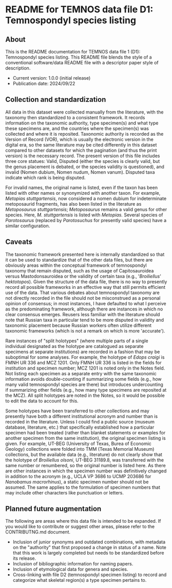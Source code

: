 # README for TEMNOS data file D1: Temnospondyl species listing

## About

This is the README documentation for TEMNOS data file 1 (D1): Temnospondyl species listing. This README file blends the style of a conventional software/data README file with a descriptor paper style of description. 

* Current version: 1.0.0 (initial release)
* Publication date: 2024/09/22

## Collection and standardization

All data in this dataset were collected manually from the literature, with the taxonomy then standardized to a consistent framework. It records information on the taxonomic authority, type specimen(s) and what type these specimens are, and the countries where the specimen(s) was collected and where it is reposited. Taxonomic authority is recorded as the Version of Record (VOR), which is usually the electronic version in the digital era, so the same literature may be cited differently in this dataset compared to other datasets for which the pagination (and thus the print version) is the necessary record. The present version of this file includes three core statues: Valid, Disputed (either the species is clearly valid, but the genus placement is debated, or the species validity is questioned), and invalid (Nomen dubium, Nomen nudum, Nomen vanum). Disputed taxa indicate which rank is being disputed. 

For invalid names, the original name is listed, even if the taxon has been listed with other names or synonymized with another taxon. For example, *Metopias stuttgartensis*, now considered a nomen dubium for indeterminate metoposaurid fragments, has also been listed in the literature as *Metoposaurus stuttgartensis*; *Metoposaurus* remains a valid genus for other species. Here, *M. stuttgartensis* is listed with *Metopias.* Several species of *Parotosaurus* (replaced by *Parotosuchus* for presently valid species) have a similar configuration.

## Caveats

The taxonomic framework presented here is internally standardized so that it can be used to standardize that of the other data files, but there are obviously areas within the conceptual framework of temnospondyl taxonomy that remain disputed, such as the usage of Capitosauroidea versus Mastodonsauroidea or the validity of certain taxa (e.g., '*Broiliellus*' *hektotopos*). Given the structure of the data file, there is no way to presently record all possible frameworks in an effective way that still permits efficient use of the data. That various debates about temnospondyl taxonomy are not directly recorded in the file should not be misconstrued as a personal opinion of consensus; in most instances, I have defaulted to what I perceive as the predominating framework, although there are instances in which no clear consensus emerges. Reusers less familiar with the literature should note that Russian taxa in particular tend to be more disputed in validity and taxonomic placement because Russian workers often utilize different taxonomic frameworks (which is not a remark on which is more 'accurate'). 

Rare instances of "split holotypes" (where multiple parts of a single individual designated as the holotype are catalogued as separate specimens at separate institutions) are recorded in a fashion that may be suboptimal for some analyses. For example, the holotype of *Edops craigi* is FMNH UR 336 and MCZ 1201. Only FMNH UR 336 is listed in the fields for institution and specimen number; MCZ 1201 is noted only in the Notes field. Not listing each specimen as a separate entry with the same taxonomic information avoids double-counting if summarizing some fields (e.g., how many valid temnospondyl species are there) but introduces undercounting if summarizing other fields (e.g., how many type specimens are reposited at the MCZ). All split holotypes are noted in the Notes, so it would be possible to edit the data to account for this.

Some holotypes have been transferred to other collections and may presently have both a different institutional acronym and number than is recorded in the literature. Unless I could find a public source (museum database, literature, etc.) that specifically established how a particular specimen had been treated (rather than blanket statements or examples for another specimen from the same institution), the original specimen listing is given. For example, UT-BEG (University of Texas, Burea of Economic Geology) collections were folded into TMM (Texas Memorial Museum) collections, but the available data (e.g., literature) do not clearly show that the holotype of *Broiliellus olsoni*, UT-BEG 31189.8, was transferred with the same number or renumbered, so the original number is listed here. As there are other instances in which the specimen number was definitively changed in addition to the acronym (e.g., UCLA VP 3686 to UCMP 203686 for *Nanobamus macrorhinus*), a static specimen number should not be assumed. The same applies to the formulation of specimen numbers that may include other characters like punctuation or letters.

## Planned future augmentation

The following are areas where this data file is intended to be expanded. If you would like to contribute or suggest other areas, please refer to the CONTRIBUTNG.md document.

* Inclusion of junior synonyms and outdated combinations, with metadata on the "authority" that first proposed a change in status of a name. Note that this work is largely completed but needs to be standardized before its release.
* Inclusion of bibliographic information for naming papers.
* Inclusion of etymological data for genera and species.
* Cross-linking with file D2 (temnospondyl specimen listing) to record and categorize what skeletal region(s) a type specimen pertains to.

